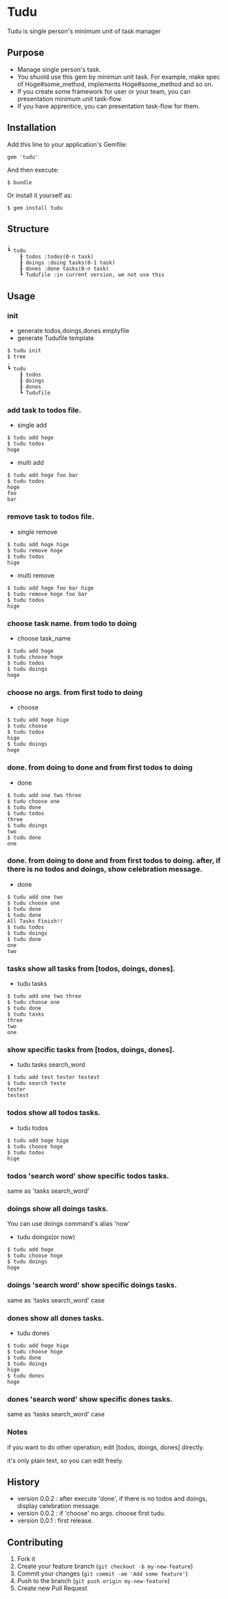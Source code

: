 # Tudu

Tudu is single person's minimum unit of task manager

## Purpose
* Manage single person's task.
* You shuold use this gem by minimun unit task. For example, make spec of Hoge#some_method, implements Hoge#some_method and so on.
* If you create some framework for user or your team, you can presentation minimum unit task-flow.
* If you have apprentice, you can presentation task-flow for them.

## Installation

Add this line to your application's Gemfile:

    gem 'tudu'

And then execute:

    $ bundle

Or install it yourself as:

    $ gem install tudu

## Structure
~~~
.
┗ tudu
    ┠ todos :todos(0-n task)
    ┠ doings :doing tasks(0-1 task)
    ┠ dones :done tasks(0-n task)
    ┗ Tudufile :in current version, we not use this
~~~

## Usage
### init
* generate todos,doings,dones emptyfile
* generate Tudufile template

~~~
$ tudu init
$ tree
.
┗ tudu
    ┠ todos
    ┠ doings
    ┠ dones
    ┗ Tudufile
~~~

### add task to todos file.
* single add

~~~
$ tudu add hoge
$ tudu todos
hoge
~~~

* multi add

~~~
$ tudu add hoge foo bar
$ tudu todos
hoge
foo
bar
~~~

### remove task to todos file.
* single remove

~~~
$ tudu add hoge hige
$ tudu remove hoge
$ tudu todos
hige
~~~

* multi remove

~~~
$ tudu add hoge foo bar hige
$ tudu remove hoge foo bar
$ tudu todos
hige
~~~

### choose task name. from todo to doing
* choose task_name

~~~
$ tudu add hoge
$ tudu choose hoge
$ tudu todos
$ tudu doings
hoge
~~~

### choose no args. from first todo to doing
* choose

~~~
$ tudu add hoge hige
$ tudu choose
$ tudu todos
hige
$ tudu doings
hoge
~~~

### done. from doing to done and from first todos to doing
* done

~~~
$ tudu add one two three
$ tudu choose one
$ tudu done
$ tudu todos
three
$ tudu doings
two
$ tudu done
one
~~~

### done. from doing to done and from first todos to doing. after, if there is no todos and doings, show celebration message.
* done

~~~
$ tudu add one two
$ tudu choose one
$ tudu done
$ tudu done
All Tasks Finish!!
$ tudu todos
$ tudu doings
$ tudu done
one
two
~~~

### tasks show all tasks from [todos, doings, dones].
* tudu tasks

~~~
$ tudu add one two three
$ tudu choose one
$ tudu done
$ tudu tasks
three
two
one
~~~

### show specific tasks from [todos, doings, dones].
* tudu tasks search_word

~~~
$ tudu add test tester testest
$ tudu search teste
tester
testest
~~~

### todos show all todos tasks.
* tudu todos

~~~
$ tudu add hoge hige
$ tudu choose hoge
$ tudu todos
hige
~~~

### todos 'search word' show specific todos tasks.
same as 'tasks search_word'

### doings show all doings tasks.
You can use doings command's alias 'now'

* tudu doings(or now)

~~~
$ tudu add hoge
$ tudu choose hoge
$ tudu doings
hoge
~~~

### doings 'search word' show specific doings tasks.
same as 'tasks search_word' case

### dones show all dones tasks.
* tudu dones

~~~
$ tudu add hoge hige
$ tudu choose hoge
$ tudu done
$ tudu doings
hige
$ tudu dones
hoge
~~~

### dones 'search word' show specific dones tasks.
same as 'tasks search_word' case

### Notes
if you want to do other operation, edit [todos, doings, dones] directly.

it's only plain text, so you can edit freely.

## History
* version 0.0.2 : after execute 'done', if there is no todos and doings, display celebration message.
* version 0.0.2 : if 'choose' no args. choose first tudu.
* version 0.0.1 : first release.

## Contributing

1. Fork it
2. Create your feature branch (`git checkout -b my-new-feature`)
3. Commit your changes (`git commit -am 'Add some feature'`)
4. Push to the branch (`git push origin my-new-feature`)
5. Create new Pull Request
